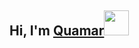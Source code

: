 <h2> Hi, I'm <a href="https://rubiin.now.sh">Quamar</a><img src="https://raw.githubusercontent.com/rubiin/rubiin/master/pikahello.gif" width="40px" height="40px"></h2>

